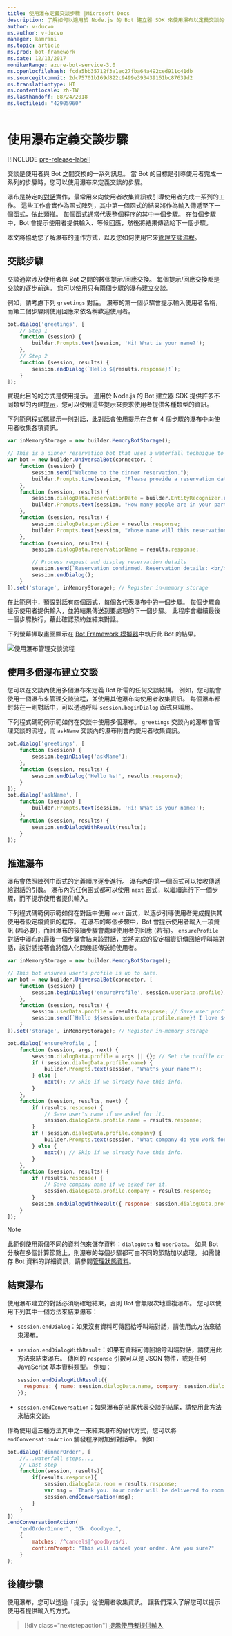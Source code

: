 ```yaml
---
title: 使用瀑布定義交談步驟 |Microsoft Docs
description: 了解如何以適用於 Node.js 的 Bot 建立器 SDK 來使用瀑布以定義交談的步驟。
author: v-ducvo
ms.author: v-ducvo
manager: kamrani
ms.topic: article
ms.prod: bot-framework
ms.date: 12/13/2017
monikerRange: azure-bot-service-3.0
ms.openlocfilehash: fcda5bb35712f3a1ec27fba64a492ced911c41db
ms.sourcegitcommit: 2dc75701b169d822c9499e393439161bc87639d2
ms.translationtype: HT
ms.contentlocale: zh-TW
ms.lasthandoff: 08/24/2018
ms.locfileid: "42905960"
---
```

# <a name="define-conversation-steps-with-waterfalls"></a>使用瀑布定義交談步驟

[!INCLUDE [pre-release-label](../includes/pre-release-label-v3.md)]

交談是使用者與 Bot 之間交換的一系列訊息。 當 Bot 的目標是引導使用者完成一系列的步驟時，您可以使用瀑布來定義交談的步驟。

瀑布是特定的[對話](bot-builder-nodejs-dialog-overview.md)實作，最常用來向使用者收集資訊或引導使用者完成一系列的工作。 這些工作會實作為函式陣列，其中第一個函式的結果將作為輸入傳遞至下一個函式，依此類推。 每個函式通常代表整個程序的其中一個步驟。 在每個步驟中，Bot 會提示使用者提供輸入、等候回應，然後將結果傳遞給下一個步驟。

本文將協助您了解瀑布的運作方式，以及您如何使用它來[管理交談流程](bot-builder-nodejs-dialog-manage-conversation.md)。

## <a name="conversation-steps"></a>交談步驟

交談通常涉及使用者與 Bot 之間的數個提示/回應交換。 每個提示/回應交換都是交談的逐步前進。 您可以使用只有兩個步驟的瀑布建立交談。

例如，請考慮下列 `greetings` 對話。 瀑布的第一個步驟會提示輸入使用者名稱，而第二個步驟則使用回應來依名稱歡迎使用者。

```javascript
bot.dialog('greetings', [
    // Step 1
    function (session) {
        builder.Prompts.text(session, 'Hi! What is your name?');
    },
    // Step 2
    function (session, results) {
        session.endDialog(`Hello ${results.response}!`);
    }
]);
```

實現此目的的方式是使用提示。 適用於 Node.js 的 Bot 建立器 SDK 提供許多不同類型的內建[提示](bot-builder-nodejs-dialog-prompt.md)，您可以使用這些提示來要求使用者提供各種類型的資訊。

下列範例程式碼顯示一則對話，此對話會使用提示在含有 4 個步驟的瀑布中向使用者收集各項資訊。

```javascript
var inMemoryStorage = new builder.MemoryBotStorage();

// This is a dinner reservation bot that uses a waterfall technique to prompt users for input.
var bot = new builder.UniversalBot(connector, [
    function (session) {
        session.send("Welcome to the dinner reservation.");
        builder.Prompts.time(session, "Please provide a reservation date and time (e.g.: June 6th at 5pm)");
    },
    function (session, results) {
        session.dialogData.reservationDate = builder.EntityRecognizer.resolveTime([results.response]);
        builder.Prompts.text(session, "How many people are in your party?");
    },
    function (session, results) {
        session.dialogData.partySize = results.response;
        builder.Prompts.text(session, "Whose name will this reservation be under?");
    },
    function (session, results) {
        session.dialogData.reservationName = results.response;

        // Process request and display reservation details
        session.send(`Reservation confirmed. Reservation details: <br/>Date/Time: ${session.dialogData.reservationDate} <br/>Party size: ${session.dialogData.partySize} <br/>Reservation name: ${session.dialogData.reservationName}`);
        session.endDialog();
    }
]).set('storage', inMemoryStorage); // Register in-memory storage 
```

在此範例中，預設對話有四個函式，每個各代表瀑布中的一個步驟。 每個步驟會提示使用者提供輸入，並將結果傳送到要處理的下一個步驟。 此程序會繼續最後一個步驟執行，藉此確認預約並結束對話。

下列螢幕擷取畫面顯示在 [Bot Framework 模擬器](~/bot-service-debug-emulator.md)中執行此 Bot 的結果。

![使用瀑布管理交談流程](~/media/bot-builder-nodejs-dialog-manage-conversation/waterfall-results.png)

## <a name="create-a-conversation-with-multiple-waterfalls"></a>使用多個瀑布建立交談

您可以在交談內使用多個瀑布來定義 Bot 所需的任何交談結構。 例如，您可能會使用一個瀑布來管理交談流程，並使用其他瀑布向使用者收集資訊。 每個瀑布都封裝在一則對話中，可以透過呼叫 `session.beginDialog` 函式來叫用。

下列程式碼範例示範如何在交談中使用多個瀑布。 `greetings` 交談內的瀑布會管理交談的流程，而 `askName` 交談內的瀑布則會向使用者收集資訊。

```javascript
bot.dialog('greetings', [
    function (session) {
        session.beginDialog('askName');
    },
    function (session, results) {
        session.endDialog('Hello %s!', results.response);
    }
]);
bot.dialog('askName', [
    function (session) {
        builder.Prompts.text(session, 'Hi! What is your name?');
    },
    function (session, results) {
        session.endDialogWithResult(results);
    }
]);
```

## <a name="advance-the-waterfall"></a>推進瀑布

瀑布會依照陣列中函式的定義順序逐步進行。 瀑布內的第一個函式可以接收傳遞給對話的引數。 瀑布內的任何函式都可以使用 `next` 函式，以繼續進行下一個步驟，而不提示使用者提供輸入。

下列程式碼範例示範如何在對話中使用 `next` 函式，以逐步引導使用者完成提供其使用者設定檔資訊的程序。 在瀑布的每個步驟中，Bot 會提示使用者輸入一項資訊 (若必要)，而且瀑布的後續步驟會處理使用者的回應 (若有)。 `ensureProfile` 對話中瀑布的最後一個步驟會結束該對話，並將完成的設定檔資訊傳回給呼叫端對話，該對話接著會將個人化問候語傳送給使用者。

```javascript
var inMemoryStorage = new builder.MemoryBotStorage();

// This bot ensures user's profile is up to date.
var bot = new builder.UniversalBot(connector, [
    function (session) {
        session.beginDialog('ensureProfile', session.userData.profile);
    },
    function (session, results) {
        session.userData.profile = results.response; // Save user profile.
        session.send(`Hello ${session.userData.profile.name}! I love ${session.userData.profile.company}!`);
    }
]).set('storage', inMemoryStorage); // Register in-memory storage 

bot.dialog('ensureProfile', [
    function (session, args, next) {
        session.dialogData.profile = args || {}; // Set the profile or create the object.
        if (!session.dialogData.profile.name) {
            builder.Prompts.text(session, "What's your name?");
        } else {
            next(); // Skip if we already have this info.
        }
    },
    function (session, results, next) {
        if (results.response) {
            // Save user's name if we asked for it.
            session.dialogData.profile.name = results.response;
        }
        if (!session.dialogData.profile.company) {
            builder.Prompts.text(session, "What company do you work for?");
        } else {
            next(); // Skip if we already have this info.
        }
    },
    function (session, results) {
        if (results.response) {
            // Save company name if we asked for it.
            session.dialogData.profile.company = results.response;
        }
        session.endDialogWithResult({ response: session.dialogData.profile });
    }
]);
```

> [!NOTE]
> 此範例使用兩個不同的資料包來儲存資料：`dialogData` 和 `userData`。 如果 Bot 分散在多個計算節點上，則瀑布的每個步驟都可由不同的節點加以處理。 如需儲存 Bot 資料的詳細資訊，請參閱[管理狀態資料](bot-builder-nodejs-state.md)。

## <a name="end-a-waterfall"></a>結束瀑布

使用瀑布建立的對話必須明確地結束，否則 Bot 會無限次地重複瀑布。 您可以使用下列其中一個方法來結束瀑布：

* `session.endDialog`：如果沒有資料可傳回給呼叫端對話，請使用此方法來結束瀑布。

* `session.endDialogWithResult`：如果有資料可傳回給呼叫端對話，請使用此方法來結束瀑布。 傳回的 `response` 引數可以是 JSON 物件，或是任何 JavaScript 基本資料類型。 例如︰
  ```javascript
  session.endDialogWithResult({
    response: { name: session.dialogData.name, company: session.dialogData.company }
  });
  ```

* `session.endConversation`：如果瀑布的結尾代表交談的結尾，請使用此方法來結束交談。

作為使用這三種方法其中之一來結束瀑布的替代方式，您可以將 `endConversationAction` 觸發程序附加到對話中。 例如︰

```javascript
bot.dialog('dinnerOrder', [
    //...waterfall steps...,
    // Last step
    function(session, results){
        if(results.response){
            session.dialogData.room = results.response;
            var msg = `Thank you. Your order will be delivered to room #${session.dialogData.room}`;
            session.endConversation(msg);
        }
    }
])
.endConversationAction(
    "endOrderDinner", "Ok. Goodbye.",
    {
        matches: /^cancel$|^goodbye$/i,
        confirmPrompt: "This will cancel your order. Are you sure?"
    }
);
```

## <a name="next-steps"></a>後續步驟

使用瀑布，您可以透過「提示」從使用者收集資訊。 讓我們深入了解您可以提示使用者提供輸入的方式。

> [!div class="nextstepaction"]
> [提示使用者提供輸入](bot-builder-nodejs-dialog-prompt.md)
